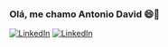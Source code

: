 

### Olá, me chamo Antonio David 😄🖖

[![LinkedIn](https://img.shields.io/badge/LinkedIn-0077B5?style=for-the-badge&logo=linkedin&logoColor=white)](https://www.linkedin.com/in/antonlo-davld/)
[![LinkedIn]([https://img.shields.io/badge/LinkedIn-0077B5?style=for-the-badge&logo=linkedin&logoColor=white])](https://discord.com/users/494981686325542939)
